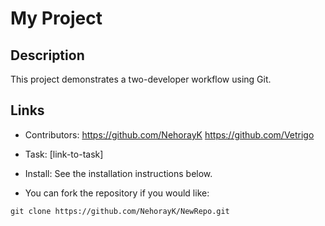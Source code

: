 # My Project

## Description
This project demonstrates a two-developer workflow using Git.

## Links
- Contributors:
    https://github.com/NehorayK
    https://github.com/Vetrigo
  
- Task: [link-to-task]
- Install: See the installation instructions below.

 - You can fork the repository if you would like:
```
git clone https://github.com/NehorayK/NewRepo.git

```
